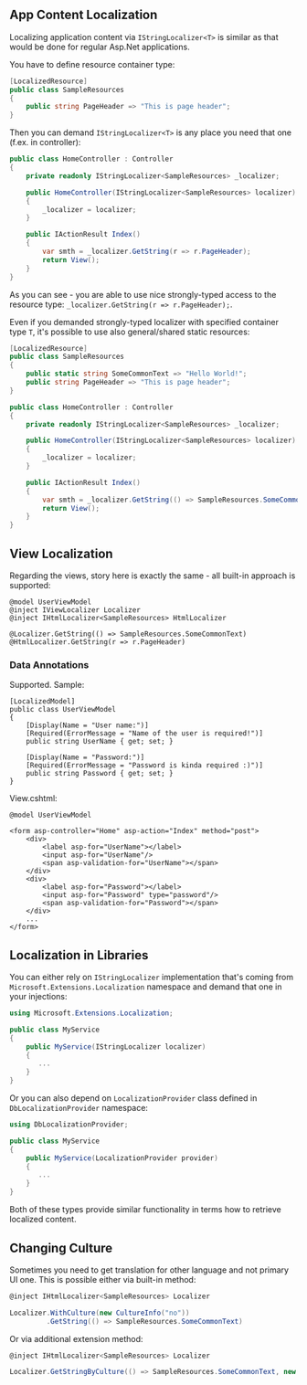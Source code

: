 ## App Content Localization
Localizing application content via `IStringLocalizer<T>` is similar as that would be done for regular Asp.Net applications.

You have to define resource container type:

```csharp
[LocalizedResource]
public class SampleResources
{
    public string PageHeader => "This is page header";
}
```

Then you can demand `IStringLocalizer<T>` is any place you need that one (f.ex. in controller):

```csharp
public class HomeController : Controller
{
    private readonly IStringLocalizer<SampleResources> _localizer;

    public HomeController(IStringLocalizer<SampleResources> localizer)
    {
        _localizer = localizer;
    }

    public IActionResult Index()
    {
        var smth = _localizer.GetString(r => r.PageHeader);
        return View();
    }
}
```

As you can see - you are able to use nice strongly-typed access to the resource type: `_localizer.GetString(r => r.PageHeader);`.

Even if you demanded strongly-typed localizer with specified container type `T`, it's possible to use also general/shared static resources:

```csharp
[LocalizedResource]
public class SampleResources
{
    public static string SomeCommonText => "Hello World!";
    public string PageHeader => "This is page header";
}

public class HomeController : Controller
{
    private readonly IStringLocalizer<SampleResources> _localizer;

    public HomeController(IStringLocalizer<SampleResources> localizer)
    {
        _localizer = localizer;
    }

    public IActionResult Index()
    {
        var smth = _localizer.GetString(() => SampleResources.SomeCommonText);
        return View();
    }
}
```

## View Localization

Regarding the views, story here is exactly the same - all built-in approach is supported:

```
@model UserViewModel
@inject IViewLocalizer Localizer
@inject IHtmlLocalizer<SampleResources> HtmlLocalizer

@Localizer.GetString(() => SampleResources.SomeCommonText)
@HtmlLocalizer.GetString(r => r.PageHeader)
```

### Data Annotations
Supported. Sample:

```
[LocalizedModel]
public class UserViewModel
{
    [Display(Name = "User name:")]
    [Required(ErrorMessage = "Name of the user is required!")]
    public string UserName { get; set; }

    [Display(Name = "Password:")]
    [Required(ErrorMessage = "Password is kinda required :)")]
    public string Password { get; set; }
}
```

View.cshtml:
```
@model UserViewModel

<form asp-controller="Home" asp-action="Index" method="post">
    <div>
        <label asp-for="UserName"></label>
        <input asp-for="UserName"/>
        <span asp-validation-for="UserName"></span>
    </div>
    <div>
        <label asp-for="Password"></label>
        <input asp-for="Password" type="password"/>
        <span asp-validation-for="Password"></span>
    </div>
    ...
</form>

```

## Localization in Libraries

You can either rely on `IStringLocalizer` implementation that's coming from `Microsoft.Extensions.Localization` namespace and demand that one in your injections:

```csharp
using Microsoft.Extensions.Localization;

public class MyService
{
    public MyService(IStringLocalizer localizer)
    {
       ...
    }
}
```

Or you can also depend on `LocalizationProvider` class defined in `DbLocalizationProvider` namespace:


```csharp
using DbLocalizationProvider;

public class MyService
{
    public MyService(LocalizationProvider provider)
    {
       ...
    }
}
```

Both of these types provide similar functionality in terms how to retrieve localized content.

## Changing Culture
Sometimes you need to get translation for other language and not primary UI one.
This is possible either via built-in method:

```csharp
@inject IHtmlLocalizer<SampleResources> Localizer

Localizer.WithCulture(new CultureInfo("no"))
         .GetString(() => SampleResources.SomeCommonText)
```

Or via additional extension method:

```csharp
@inject IHtmlLocalizer<SampleResources> Localizer

Localizer.GetStringByCulture(() => SampleResources.SomeCommonText, new Culture("no"))
```
